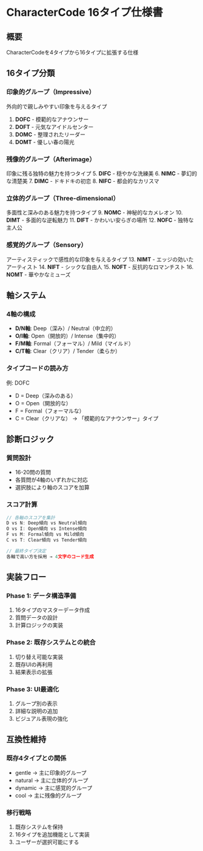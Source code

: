 # CharacterCode 16タイプ仕様書

## 概要
CharacterCodeを4タイプから16タイプに拡張する仕様

## 16タイプ分類

### 印象的グループ（Impressive）
外向的で親しみやすい印象を与えるタイプ
1. **DOFC** - 模範的なアナウンサー
2. **DOFT** - 元気なアイドルセンター
3. **DOMC** - 整理されたリーダー
4. **DOMT** - 優しい春の陽光

### 残像的グループ（Afterimage）
印象に残る独特の魅力を持つタイプ
5. **DIFC** - 穏やかな洗練美
6. **NIMC** - 夢幻的な清楚美
7. **DIMC** - ドキドキの初恋
8. **NIFC** - 都会的なカリスマ

### 立体的グループ（Three-dimensional）
多面性と深みのある魅力を持つタイプ
9. **NOMC** - 神秘的なカメレオン
10. **DIMT** - 多面的な逆転魅力
11. **DIFT** - かわいい安らぎの場所
12. **NOFC** - 独特な主人公

### 感覚的グループ（Sensory）
アーティスティックで感性的な印象を与えるタイプ
13. **NIMT** - エッジの効いたアーティスト
14. **NIFT** - シックな自由人
15. **NOFT** - 反抗的なロマンチスト
16. **NOMT** - 華やかなミューズ

## 軸システム

### 4軸の構成
- **D/N軸**: Deep（深み）/ Neutral（中立的）
- **O/I軸**: Open（開放的）/ Intense（集中的）
- **F/M軸**: Formal（フォーマル）/ Mild（マイルド）
- **C/T軸**: Clear（クリア）/ Tender（柔らか）

### タイプコードの読み方
例: DOFC
- D = Deep（深みのある）
- O = Open（開放的な）
- F = Formal（フォーマルな）
- C = Clear（クリアな）
→ 「模範的なアナウンサー」タイプ

## 診断ロジック

### 質問設計
- 16-20問の質問
- 各質問が4軸のいずれかに対応
- 選択肢により軸のスコアを加算

### スコア計算
```javascript
// 各軸のスコアを集計
D vs N: Deep傾向 vs Neutral傾向
O vs I: Open傾向 vs Intense傾向
F vs M: Formal傾向 vs Mild傾向
C vs T: Clear傾向 vs Tender傾向

// 最終タイプ決定
各軸で高い方を採用 → 4文字のコード生成
```

## 実装フロー

### Phase 1: データ構造準備
1. 16タイプのマスターデータ作成
2. 質問データの設計
3. 計算ロジックの実装

### Phase 2: 既存システムとの統合
1. 切り替え可能な実装
2. 既存UIの再利用
3. 結果表示の拡張

### Phase 3: UI最適化
1. グループ別の表示
2. 詳細な説明の追加
3. ビジュアル表現の強化

## 互換性維持

### 既存4タイプとの関係
- gentle → 主に印象的グループ
- natural → 主に立体的グループ
- dynamic → 主に感覚的グループ
- cool → 主に残像的グループ

### 移行戦略
1. 既存システムを保持
2. 16タイプを追加機能として実装
3. ユーザーが選択可能にする